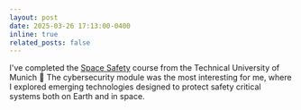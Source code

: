 ```yaml
---
layout: post
date: 2025-03-26 17:13:00-0400
inline: true
related_posts: false
---
```


I've completed the [Space Safety](https://www.coursera.org/account/accomplishments/verify/DQY5IKO1U15W) course from the Technical University of Munich 🚀 The cybersecurity module was the most interesting for me, where I explored emerging technologies designed to protect safety critical systems both on Earth and in space.
